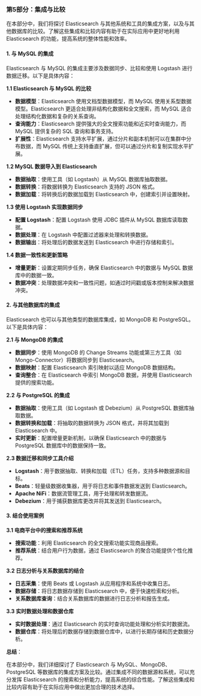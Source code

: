### 第5部分：集成与比较

在本部分中，我们将探讨 Elasticsearch 与其他系统和工具的集成方案，以及与其他数据库的比较。了解这些集成和比较内容有助于在实际应用中更好地利用 Elasticsearch 的功能，提高系统的整体性能和效率。

#### 1. **与 MySQL 的集成**

Elasticsearch 与 MySQL 的集成主要涉及数据同步、比较和使用 Logstash 进行数据迁移。以下是具体内容：

**1.1 Elasticsearch 与 MySQL 的比较**

- **数据模型**：Elasticsearch 使用文档型数据模型，而 MySQL 使用关系型数据模型。Elasticsearch 更适合处理非结构化数据和全文搜索，而 MySQL 适合处理结构化数据和复杂的关系查询。
- **查询能力**：Elasticsearch 提供强大的全文搜索功能和近实时查询能力，而 MySQL 提供复杂的 SQL 查询和事务支持。
- **扩展性**：Elasticsearch 支持水平扩展，通过分片和副本机制可以在集群中分布数据，而 MySQL 传统上支持垂直扩展，但可以通过分片和复制实现水平扩展。

**1.2 MySQL 数据导入到 Elasticsearch**

- **数据抽取**：使用工具（如 Logstash）从 MySQL 数据库抽取数据。
- **数据转换**：将数据转换为 Elasticsearch 支持的 JSON 格式。
- **数据加载**：将转换后的数据加载到 Elasticsearch 中，创建索引并设置映射。

**1.3 使用 Logstash 实现数据同步**

- **配置 Logstash**：配置 Logstash 使用 JDBC 插件从 MySQL 数据库读取数据。
- **数据处理**：在 Logstash 中配置过滤器来处理和转换数据。
- **数据输出**：将处理后的数据发送到 Elasticsearch 中进行存储和索引。

**1.4 数据一致性和更新策略**

- **增量更新**：设置定期同步任务，确保 Elasticsearch 中的数据与 MySQL 数据库中的数据一致。
- **数据冲突**：处理数据冲突和一致性问题，如通过时间戳或版本控制来解决数据冲突。

#### 2. **与其他数据库的集成**

Elasticsearch 也可以与其他类型的数据库集成，如 MongoDB 和 PostgreSQL。以下是具体内容：

**2.1 与 MongoDB 的集成**

- **数据同步**：使用 MongoDB 的 Change Streams 功能或第三方工具（如 Mongo-Connector）将数据同步到 Elasticsearch。
- **数据映射**：配置 Elasticsearch 索引映射以适应 MongoDB 数据结构。
- **查询整合**：在 Elasticsearch 中索引 MongoDB 数据，并使用 Elasticsearch 提供的搜索功能。

**2.2 与 PostgreSQL 的集成**

- **数据抽取**：使用工具（如 Logstash 或 Debezium）从 PostgreSQL 数据库抽取数据。
- **数据转换和加载**：将抽取的数据转换为 JSON 格式，并将其加载到 Elasticsearch 中。
- **实时更新**：配置增量更新机制，以确保 Elasticsearch 中的数据与 PostgreSQL 数据库中的数据保持一致。

**2.3 数据迁移和同步工具介绍**

- **Logstash**：用于数据抽取、转换和加载（ETL）任务，支持多种数据源和目标。
- **Beats**：轻量级数据收集器，用于将日志和事件数据发送到 Elasticsearch。
- **Apache NiFi**：数据流管理工具，用于处理和转发数据流。
- **Debezium**：用于捕获数据库更改并将其发送到 Elasticsearch。

#### 3. **结合使用案例**

**3.1 电商平台中的搜索和推荐系统**

- **搜索功能**：利用 Elasticsearch 的全文搜索功能实现商品搜索。
- **推荐系统**：结合用户行为数据，通过 Elasticsearch 的聚合功能提供个性化推荐。

**3.2 日志分析与关系数据库的结合**

- **日志采集**：使用 Beats 或 Logstash 从应用程序和系统中收集日志。
- **数据存储**：将日志数据存储到 Elasticsearch 中，便于快速检索和分析。
- **关系数据库查询**：结合关系数据库的数据进行日志分析和报告生成。

**3.3 实时数据处理和数据仓库**

- **实时数据处理**：通过 Elasticsearch 的实时查询功能处理和分析实时数据流。
- **数据仓库**：将处理后的数据存储到数据仓库中，以进行长期存储和历史数据分析。

**总结**：

在本部分中，我们详细探讨了 Elasticsearch 与 MySQL、MongoDB、PostgreSQL 等数据库的集成方案及比较。通过集成不同的数据源和系统，可以充分发挥 Elasticsearch 的搜索和分析能力，提高系统的综合性能。了解这些集成和比较内容有助于在实际应用中做出更加合理的技术选择。